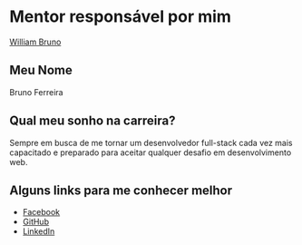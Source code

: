 # Mentor responsável por mim

[William Bruno](/profiles/mentors/profiles/william_bruno.md)

## Meu Nome

Bruno Ferreira

## Qual meu sonho na carreira?

Sempre em busca de me tornar um desenvolvedor full-stack cada vez mais capacitado e preparado para aceitar qualquer desafio em desenvolvimento web.

## Alguns links para me conhecer melhor

- [Facebook](https://www.facebook.com/fsbrunoferreira)
- [GitHub](https://github.com/brunoferreiras)
- [LinkedIn](https://www.linkedin.com/in/bruno-ferreira-91547310b)
